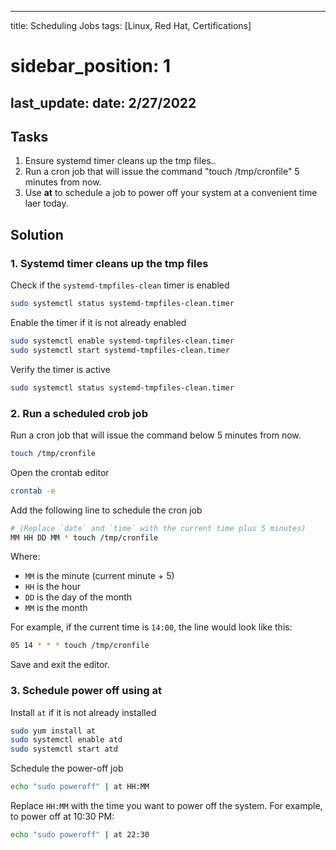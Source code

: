 
---
title: Scheduling Jobs
tags: [Linux, Red Hat, Certifications]
# sidebar_position: 1 
last_update:
  date: 2/27/2022
---


## Tasks

1. Ensure systemd timer cleans up the tmp files..
2. Run a cron job that will issue the command "touch /tmp/cronfile" 5 minutes from now.
3. Use **at** to schedule a job to power off your system at a convenient time laer today.


## Solution

### 1. Systemd timer cleans up the tmp files


Check if the `systemd-tmpfiles-clean` timer is enabled

```sh
sudo systemctl status systemd-tmpfiles-clean.timer
```

Enable the timer if it is not already enabled

```sh
sudo systemctl enable systemd-tmpfiles-clean.timer
sudo systemctl start systemd-tmpfiles-clean.timer
```

Verify the timer is active

```sh
sudo systemctl status systemd-tmpfiles-clean.timer
```

### 2. Run a scheduled crob job

Run a cron job that will issue the command below 5 minutes from now.

```bash
touch /tmp/cronfile
```
	
Open the crontab editor

```sh
crontab -e
```

Add the following line to schedule the cron job

```sh
# (Replace `date` and `time` with the current time plus 5 minutes)
MM HH DD MM * touch /tmp/cronfile
```

Where:
- `MM` is the minute (current minute + 5)
- `HH` is the hour
- `DD` is the day of the month
- `MM` is the month

For example, if the current time is `14:00`, the line would look like this:

```sh
05 14 * * * touch /tmp/cronfile
```

Save and exit the editor.

### 3. Schedule power off using at

Install `at` if it is not already installed

```sh
sudo yum install at
sudo systemctl enable atd
sudo systemctl start atd
```

Schedule the power-off job

```sh
echo "sudo poweroff" | at HH:MM
```

Replace `HH:MM` with the time you want to power off the system. For example, to power off at 10:30 PM:

```sh
echo "sudo poweroff" | at 22:30
```
